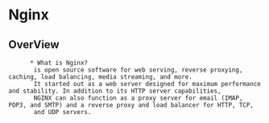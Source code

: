 # Nginx
## OverView
        
          * What is Nginx?
           is open source software for web serving, reverse proxying, caching, load balancing, media streaming, and more.
           It started out as a web server designed for maximum performance and stability. In addition to its HTTP server capabilities,
           NGINX can also function as a proxy server for email (IMAP, POP3, and SMTP) and a reverse proxy and load balancer for HTTP, TCP,
           and UDP servers.
